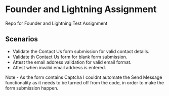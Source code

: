 # Founder and Lightning Assignment

Repo for Founder and Lightning Test Assignment  

## Scenarios

- Validate the Contact Us form submission for valid contact details. 
- Validate th Contact Us form for blank form submission.
- Attest the email address validation for valid email format.
- Attest when invalid email address is entered.


Note - As the form contains Captcha I couldnt automate the Send Message functionality as it needs to be turned off from the code, in order to make the form submission happen. 
